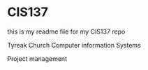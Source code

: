 # CIS137
this is my readme file for my CIS137 repo


Tyreak Church 
Computer information Systems

Project management
